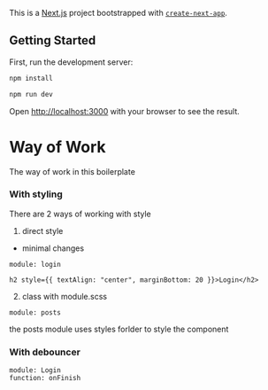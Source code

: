 This is a [Next.js](https://nextjs.org/) project bootstrapped with [`create-next-app`](https://github.com/vercel/next.js/tree/canary/packages/create-next-app).

## Getting Started

First, run the development server:

```bash
npm install

npm run dev
```

Open [http://localhost:3000](http://localhost:3000) with your browser to see the result.

# Way of Work
The way of work in this boilerplate

### With styling
There are 2 ways of working with style

1. direct style
- minimal changes
```
module: login

h2 style={{ textAlign: "center", marginBottom: 20 }}>Login</h2>
```
2. class with module.scss
```
module: posts
```
the posts module uses styles forlder to style the component

### With debouncer
```
module: Login
function: onFinish
```